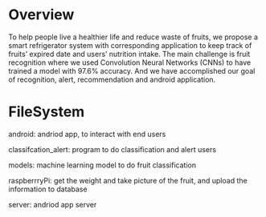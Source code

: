 # Overview
To help people live a healthier life and reduce waste of fruits, we propose a smart refrigerator system with corresponding application to keep track of fruits’ expired date and users’ nutrition intake. The main challenge is fruit recognition where we used Convolution Neural Networks (CNNs) to have trained a model with 97.6% accuracy. And we have accomplished our goal of recognition, alert, recommendation and android application. 

# FileSystem
android: andriod app, to interact with end users 

classifcation_alert: program to do classification and alert users 

models: machine learning model to do fruit classification

raspberrryPi: get the weight and take picture of the fruit, and upload the information to database

server: andriod app server
